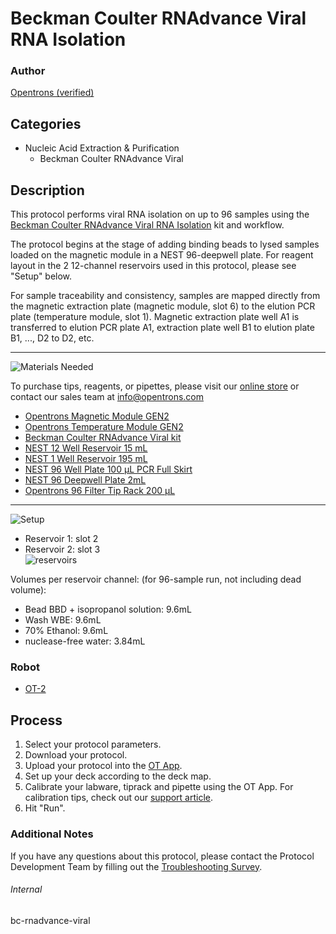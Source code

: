 # Beckman Coulter RNAdvance Viral RNA Isolation

### Author
[Opentrons (verified)](https://opentrons.com/)

## Categories
* Nucleic Acid Extraction & Purification
    * Beckman Coulter RNAdvance Viral

## Description
This protocol performs viral RNA isolation on up to 96 samples using the [Beckman Coulter RNAdvance Viral RNA Isolation](https://bec-techdocs-prod.s3.us-west-2.amazonaws.com/techdoc/files/ifu/en/C58529AA.pdf?AWSAccessKeyId=ASIA2KJI7HMZR5AG5YKL&Expires=1612987252&Signature=p99wczTf2xeGX0KNJdCID8eEnsQ%3D&x-amz-security-token=IQoJb3JpZ2luX2VjELP%2F%2F%2F%2F%2F%2F%2F%2F%2F%2FwEaCXVzLXdlc3QtMiJIMEYCIQDR2md%2F2f%2BMCSekuqtRDdiMLlvFg%2BhW7IRuEOJGuDEIQgIhAIMnPtmUbfEwWVNQgd9if%2BTDzksOeR9%2Bma2D%2BHWp5LKpKtsBCKz%2F%2F%2F%2F%2F%2F%2F%2F%2F%2FwEQAhoMNzA5MjkyNDA3NjAzIgwmyoPOH858tEZGfZMqrwFZYisUqt%2BhwV40OtXmi2laFoNj6NUmH1dMq15RXNGFdZ4xTQcExGe08eVkcGcDJSHILrTMyfuykfjf2hivLPdTdvL7RcDnhS%2FW2DRs0BrNMFIRNhfrF9M2Yox1LFn34j3eylBULFa%2BC47G1s7vaxyQRLeWfMLUOn2XivRvDZ1BLDEn7AxivwHWWYFeSrDYNuZSdcnt95zNCkKTb%2BZeVYa8%2F1EapM6H6HfNG68uuyHcMJ3bkIEGOt8BvQfDrSJhg%2BjPHESpQyuh6Iavgfe9lHfXJG1%2Ff096easvBCR0fu1q7ODcJoFC3nGzOzuFS64Hgazu88M1IAxpGlDVZtdds0rYlWV7n14eLIL%2Fg%2BnsW5sbV2gku9CjGdpHC2eiTE%2BOgrQoyCbUkIUWZAaq0kj1oDANi74CLiDmulJ9dXgxYJkY3Xq02DI9%2FGzF2MzmPFnFUBiIuOPW5NEo4sx6d93gZJfV%2F9FPaAvf41MG3TGxyNWbTFBgYYacQKa31%2B0po7%2BB14SEKOxFtlC6I00wYa8AfewR21RX%2BsSAVw%3D%3D) kit and workflow.

The protocol begins at the stage of adding binding beads to lysed samples loaded on the magnetic module in a NEST 96-deepwell plate. For reagent layout in the 2 12-channel reservoirs used in this protocol, please see "Setup" below.

For sample traceability and consistency, samples are mapped directly from the magnetic extraction plate (magnetic module, slot 6) to the elution PCR plate (temperature module, slot 1). Magnetic extraction plate well A1 is transferred to elution PCR plate A1, extraction plate well B1 to elution plate B1, ..., D2 to D2, etc.

---

![Materials Needed](https://s3.amazonaws.com/opentrons-protocol-library-website/custom-README-images/001-General+Headings/materials.png)  

To purchase tips, reagents, or pipettes, please visit our [online store](https://shop.opentrons.com/) or contact our sales team at [info@opentrons.com](mailto:info@opentrons.com)

* [Opentrons Magnetic Module GEN2](https://shop.opentrons.com/collections/hardware-modules/products/magdeck)
* [Opentrons Temperature Module GEN2](https://shop.opentrons.com/collections/hardware-modules/products/tempdeck)
* [Beckman Coulter RNAdvance Viral kit](https://www.beckman.com/reagents/genomic/rna-isolation/viral/c63510)
* [NEST 12 Well Reservoir 15 mL](https://labware.opentrons.com/nest_12_reservoir_15ml)
* [NEST 1 Well Reservoir 195 mL](https://labware.opentrons.com/nest_1_reservoir_195ml)
* [NEST 96 Well Plate 100 µL PCR Full Skirt](https://labware.opentrons.com/nest_96_wellplate_100ul_pcr_full_skirt)
* [NEST 96 Deepwell Plate 2mL](https://labware.opentrons.com/nest_96_wellplate_2ml_deep)
* [Opentrons 96 Filter Tip Rack 200 µL](https://shop.opentrons.com/collections/opentrons-tips/products/opentrons-200ul-filter-tips)

---
![Setup](https://s3.amazonaws.com/opentrons-protocol-library-website/custom-README-images/001-General+Headings/Setup.png)

* Reservoir 1: slot 2
* Reservoir 2: slot 3  
![reservoirs](https://opentrons-protocol-library-website.s3.amazonaws.com/custom-README-images/bc-rnadvance-viral/Screen+Shot+2021-02-10+at+3.48.53+PM.png)

Volumes per reservoir channel: (for 96-sample run, not including dead volume):
* Bead BBD + isopropanol solution: 9.6mL
* Wash WBE: 9.6mL
* 70% Ethanol: 9.6mL
* nuclease-free water: 3.84mL

### Robot
* [OT-2](https://opentrons.com/ot-2)

## Process
1. Select your protocol parameters.
2. Download your protocol.
3. Upload your protocol into the [OT App](https://opentrons.com/ot-app).
4. Set up your deck according to the deck map.
5. Calibrate your labware, tiprack and pipette using the OT App. For calibration tips, check out our [support article](https://support.opentrons.com/ot-2/getting-started-software-setup/deck-calibration).
6. Hit "Run".

### Additional Notes
If you have any questions about this protocol, please contact the Protocol Development Team by filling out the [Troubleshooting Survey](https://protocol-troubleshooting.paperform.co/).

###### Internal
bc-rnadvance-viral
